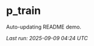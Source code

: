 # p_train

Auto-updating README demo.

<!--START_SECTION:status-->
_Last run: 2025-09-09 04:24 UTC_
<!--END_SECTION:status-->







































































































































































































































































































































































































































































